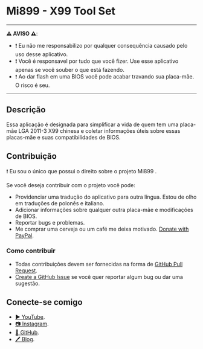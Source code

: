 ﻿# Mi899 - X99 Tool Set

------------

**⚠️ AVISO ⚠️**:

- ❗ Eu não me responsabilizo por qualquer consequência causado pelo uso desse aplicativo.
- ❗ Você é responsavel por tudo que você fizer. Use esse aplicativo apenas se você souber o que está fazendo.
- ❗ Ao dar flash em uma BIOS você pode acabar travando sua placa-mãe. O risco é seu.

------------

## Descrição

Essa aplicação é designada para simplificar a vida de quem tem uma placa-mãe LGA 2011-3 X99 chinesa e coletar informações úteis sobre essas placas-mãe e suas compatibilidades de BIOS.

## Contribuição

❗ Eu sou o único que possui o direito sobre o projeto Mi899 .

Se você deseja contribuir com o projeto você pode:

- Providenciar uma tradução do aplicativo para outra língua. Estou de olho em traduções de polonês e italiano.
- Adicionar informações sobre qualquer outra placa-mãe e modificações de BIOS.
- Reportar bugs e problemas.
- Me comprar uma cerveja ou um café me deixa motivado. [Donate with PayPal](https://www.paypal.com/cgi-bin/webscr?cmd=_s-xclick&hosted_button_id=LXN9NNXVF34M8&source=url).

### Como contribuir

- Todas contribuições devem ser fornecidas na forma de [GitHub Pull Request](https://yangsu.github.io/pull-request-tutorial/#:~:text=What%20is%20a%20Pull%20Request,follow%2Dup%20commits%20if%20necessary.).
- [Create a GitHub Issue](https://github.com/miyconst/Mi899) se você quer reportar algum bug ou dar uma sugestão.

## Conecte-se comigo

- [▶️ YouTube](https://www.youtube.com/c/Miyconst).
- [📷 Instagram](https://www.instagram.com/mi8.se/).
- [📜 GitHub](https://github.com/miyconst).
- [🖊️ Blog](https://miyconst.github.io/).
